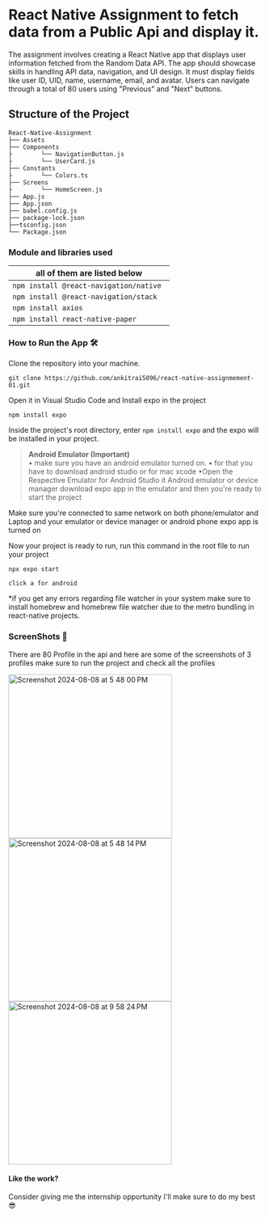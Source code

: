 # React Native Assignment to fetch data from a Public Api and display it.

The assignment involves creating a React Native app that displays user information fetched from the Random Data API. The app should showcase skills in handling API data, navigation, and UI design. It must display fields like user ID, UID, name, username, email, and avatar. Users can navigate through a total of 80 users using "Previous" and "Next" buttons.




## <a name="quick-start-for-turtles">Structure of the Project</a>


```console
React-Native-Assignment
├── Assets
├── Components
├        └── NavigationButton.js
├        └── UserCard.js
├── Constants
├        └── Colors.ts
├── Screens
├        └── HomeScreen.js
├── App.js
├── App.json
├── babel.config.js
├── package-lock.json
├──tsconfig.json
└── Package.json

```

### <a name="requirements"> Module and libraries used   </a>

| all of them are listed below    |
| ------------------------------------ |
| `npm install @react-navigation/native ` |
| `npm install @react-navigation/stack` |
| `npm install axios` |
| `npm install react-native-paper` |



### <a name="install-and-build">How to Run the App 🛠️</a>

Clone the repository into your machine.
```console
git clone https://github.com/ankitrai5096/react-native-assignmement-01.git
```
Open it in Visual Studio Code and Install expo in the project
```console
npm install expo
```

Inside the project's root directory, enter `npm install expo` and the expo will be installed in your project.

> **Android Emulator (Important)**<br>
> • make sure you have an android emulator turned on.
> • for that you have to download android studio or for mac xcode 
> •Open the Respective Emulator for Android Studio it Android emulator or device manager
> download expo app in the emulator and then you're ready to start the project

Make sure you're connected to same network on both phone/emulator and Laptop and your emulator or device manager or android phone expo app is turned on

Now your project is ready to run, run this command in the root file to run your project 
```console
npx expo start

click a for android
```

*if you get any errors regarding file watcher in your system make sure to install homebrew and homebrew file watcher due to the metro bundling in react-native projects.

### <a name="use">ScreenShots 🦧</a>

There are 80 Profile in the api and here are some of the screenshots of 3 profiles make sure to run the project and check all the profiles

<img width="324" alt="Screenshot 2024-08-08 at 5 48 00 PM" src="https://github.com/user-attachments/assets/e86c02dd-20a4-4fb7-be1b-920f151bd6f6">
<img width="323" alt="Screenshot 2024-08-08 at 5 48 14 PM" src="https://github.com/user-attachments/assets/2add07a0-cd50-4aa6-abda-fa72c4a9fdb2">
<img width="323" alt="Screenshot 2024-08-08 at 9 58 24 PM" src="https://github.com/user-attachments/assets/a5f3474d-c194-46e7-aec0-990991a5c9cd">


#### Like the work?  

Consider giving me the internship opportunity I'll make sure to do my best 😎

